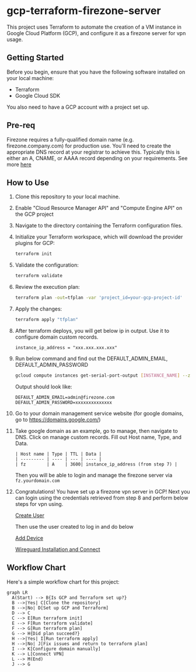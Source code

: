 # gcp-terraform-firezone-server

This project uses Terraform to automate the creation of a VM instance in Google Cloud Platform (GCP), and configure it as a firezone server for vpn usage.

## Getting Started

Before you begin, ensure that you have the following software installed on your local machine:

- Terraform
- Google Cloud SDK

You also need to have a GCP account with a project set up.

## Pre-req
Firezone requires a fully-qualified domain name (e.g. firezone.company.com) for production use. You'll need to create the appropriate DNS record at your registrar to achieve this. Typically this is either an A, CNAME, or AAAA record depending on your requirements. See more [here](https://www.firezone.dev/docs/deploy/)

## How to Use

1. Clone this repository to your local machine.
2. Enable "Cloud Resource Manager API" and "Compute Engine API" on the GCP project 
3. Navigate to the directory containing the Terraform configuration files.
4. Initialize your Terraform workspace, which will download the provider plugins for GCP:

    ```bash
    terraform init
    ```

5. Validate the configuration:

    ```bash
    terraform validate
    ```

6. Review the execution plan:

    ```bash
    terraform plan -out=tfplan -var 'project_id=your-gcp-project-id'
    ```

7. Apply the changes:

    ```bash
    terraform apply "tfplan"
    ```

8. After terraform deploys, you will get below ip in output. Use it to configure domain custom records.
    ```
    instance_ip_address = "xxx.xxx.xxx.xxx"
    ```

9. Run below command and find out the DEFAULT_ADMIN_EMAIL, DEFAULT_ADMIN_PASSWORD

    ```bash
    gcloud compute instances get-serial-port-output [INSTANCE_NAME] --zone=[ZONE] --project=[PROJECT_ID] 2>&1 | awk '/DEFAULT_ADMIN_EMAIL|DEFAULT_ADMIN_PASSWORD/ {for(i=1;i<=NF;i++) if ($i ~ /DEFAULT_ADMIN_EMAIL|DEFAULT_ADMIN_PASSWORD/) print $i}' | grep -E "DEFAULT_ADMIN_EMAIL=|DEFAULT_ADMIN_PASSWORD=" | grep -v "Specify --start"
    ```

    Output should look like:
    ```
    DEFAULT_ADMIN_EMAIL=admin@firezone.com
    DEFAULT_ADMIN_PASSWORD=xxxxxxxxxxxxxx
    ```

10. Go to your domain management service website (for google domains, go to https://domains.google.com/)

11. Take google domain as an example, go to manage, then navigate to DNS. Click on manage custom records. Fill out Host name, Type, and Data.
    ```
    | Host name | Type | TTL | Data |
    | --------- | ---- | --- | ---- |
    | fz        | A    | 3600| instance_ip_address (from step 7) |
    ```
    Then you will be able to login and manage the firezone server via `fz.yourdomain.com`

12. Congratulations! You have set up a firezone vpn server in GCP! Next you can login using the credentials retrieved from step 8 and perform below steps for vpn using. 

    [Create User](https://www.firezone.dev/docs/user-guides/add-users/)

    Then use the user created to log in and do below 

    [Add Device](https://www.firezone.dev/docs/user-guides/add-devices/)

    [Wireguard Installation and Connect](https://www.firezone.dev/docs/user-guides/client-instructions/)

## Workflow Chart

Here's a simple workflow chart for this project:

```mermaid
graph LR
  A(Start) --> B{Is GCP and Terraform set up?}
  B -->|Yes| C[Clone the repository]
  B -->|No| D[Set up GCP and Terraform]
  D --> C
  C --> E[Run terraform init]
  E --> F[Run terraform validate]
  F --> G[Run terraform plan]
  G --> H{Did plan succeed?}
  H -->|Yes| I[Run terraform apply]
  H -->|No| J[Fix issues and return to terraform plan]
  I --> K[Configure domain manually]
  K --> L[Connect VPN]
  L --> M(End)
  J --> G
